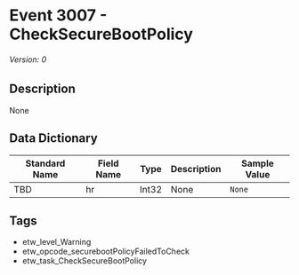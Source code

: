 # Event 3007 - CheckSecureBootPolicy
###### Version: 0

## Description
None

## Data Dictionary
|Standard Name|Field Name|Type|Description|Sample Value|
|---|---|---|---|---|
|TBD|hr|Int32|None|`None`|

## Tags
* etw_level_Warning
* etw_opcode_securebootPolicyFailedToCheck
* etw_task_CheckSecureBootPolicy